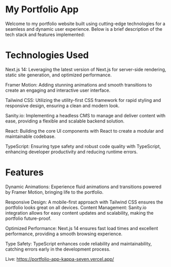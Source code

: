 # My Portfolio App

Welcome to my portfolio website built using cutting-edge technologies for a seamless and dynamic user experience. Below is a brief description of the tech stack and features implemented:

# Technologies Used
Next.js 14: Leveraging the latest version of Next.js for server-side rendering, static site generation, and optimized performance.

Framer Motion: Adding stunning animations and smooth transitions to create an engaging and interactive user interface.

Tailwind CSS: Utilizing the utility-first CSS framework for rapid styling and responsive design, ensuring a clean and modern look.

Sanity.io: Implementing a headless CMS to manage and deliver content with ease, providing a flexible and scalable backend solution.

React: Building the core UI components with React to create a modular and maintainable codebase.

TypeScript: Ensuring type safety and robust code quality with TypeScript, enhancing developer productivity and reducing runtime errors.

# Features
Dynamic Animations: Experience fluid animations and transitions powered by Framer Motion, bringing life to the portfolio.

Responsive Design: A mobile-first approach with Tailwind CSS ensures the portfolio looks great on all devices.
Content Management: Sanity.io integration allows for easy content updates and scalability, making the portfolio future-proof.

Optimized Performance: Next.js 14 ensures fast load times and excellent performance, providing a smooth browsing experience.

Type Safety: TypeScript enhances code reliability and maintainability, catching errors early in the development process.

Live: https://portfolio-app-kappa-seven.vercel.app/